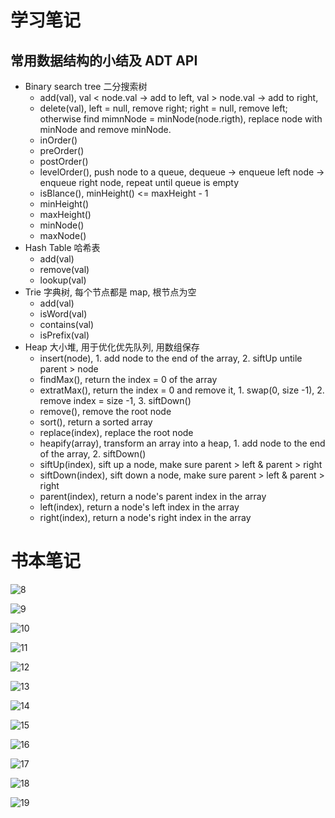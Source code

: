 # 学习笔记

## 常用数据结构的小结及 ADT API
- Binary search tree 二分搜索树
  - add(val), val < node.val -> add to left, val > node.val -> add to right, 
  - delete(val), left = null, remove right; right = null, remove left; otherwise find mimnNode = minNode(node.rigth), replace node with minNode and remove minNode.
  - inOrder()
  - preOrder()
  - postOrder()
  - levelOrder(), push node to a queue, dequeue -> enqueue left node -> enqueue right node, repeat until queue is empty
  - isBlance(), minHeight() <= maxHeight - 1
  - minHeight()
  - maxHeight()
  - minNode()
  - maxNode()
- Hash Table 哈希表
  - add(val)
  - remove(val)
  - lookup(val)
- Trie 字典树, 每个节点都是 map, 根节点为空
  - add(val)
  - isWord(val)
  - contains(val)
  - isPrefix(val)
- Heap 大小堆, 用于优化优先队列, 用数组保存
  - insert(node), 1. add node to the end of the array, 2. siftUp untile parent > node
  - findMax(), return the index = 0 of the array
  - extratMax(), return the index = 0 and remove it, 1. swap(0, size -1), 2. remove index = size -1, 3. siftDown()
  - remove(), remove the root node
  - sort(), return a sorted array
  - replace(index), replace the root node
  - heapify(array), transform an array into a heap, 1. add node to the end of the array, 2. siftDown()
  - siftUp(index), sift up a node, make sure parent > left & parent > right
  - siftDown(index), sift down a node, make sure parent > left & parent > right
  - parent(index), return a node's parent index in the array
  - left(index), return a node's left index in the array
  - right(index), return a node's right index in the array

# 书本笔记

![8](https://user-images.githubusercontent.com/49065208/56456615-2bf6f480-63a1-11e9-9cac-2e5c2d51a6f9.jpeg)

![9](https://user-images.githubusercontent.com/49065208/56456616-2bf6f480-63a1-11e9-88c7-b21411b3972a.jpeg)

![10](https://user-images.githubusercontent.com/49065208/56456617-2c8f8b00-63a1-11e9-90f8-f9aa8e4a1eb8.jpeg)

![11](https://user-images.githubusercontent.com/49065208/56456618-2c8f8b00-63a1-11e9-93d1-654ccc441e98.jpeg)

![12](https://user-images.githubusercontent.com/49065208/56456619-2c8f8b00-63a1-11e9-8203-c1ec7f8f2658.jpeg)

![13](https://user-images.githubusercontent.com/49065208/56456620-2d282180-63a1-11e9-8bf2-76c6c7881efc.jpeg)

![14](https://user-images.githubusercontent.com/49065208/56456621-2d282180-63a1-11e9-8963-a9a0973c9871.jpeg)

![15](https://user-images.githubusercontent.com/49065208/56456622-2d282180-63a1-11e9-8fce-87bc1c45cd7d.jpeg)

![16](https://user-images.githubusercontent.com/49065208/56456623-2dc0b800-63a1-11e9-82ae-8f0bb87a3b18.jpeg)

![17](https://user-images.githubusercontent.com/49065208/56456624-2dc0b800-63a1-11e9-96d2-55dff051db5b.jpeg)

![18](https://user-images.githubusercontent.com/49065208/56456625-2dc0b800-63a1-11e9-8514-9a0e44d06f24.jpeg)

![19](https://user-images.githubusercontent.com/49065208/56456626-2e594e80-63a1-11e9-8221-6f16f373f14c.jpeg)
